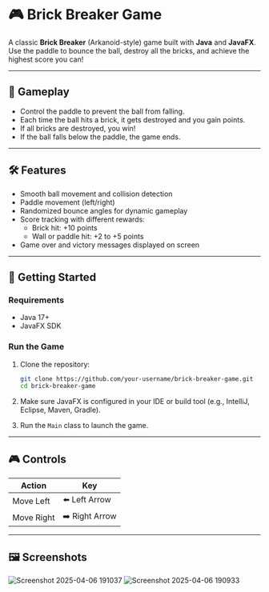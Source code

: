 # 🎮 Brick Breaker Game

A classic **Brick Breaker** (Arkanoid-style) game built with **Java** and **JavaFX**. Use the paddle to bounce the ball, destroy all the bricks, and achieve the highest score you can!

---

## 🧱 Gameplay

- Control the paddle to prevent the ball from falling.
- Each time the ball hits a brick, it gets destroyed and you gain points.
- If all bricks are destroyed, you win!
- If the ball falls below the paddle, the game ends.

---

## 🛠 Features

- Smooth ball movement and collision detection
- Paddle movement (left/right)
- Randomized bounce angles for dynamic gameplay
- Score tracking with different rewards:
  - Brick hit: +10 points
  - Wall or paddle hit: +2 to +5 points
- Game over and victory messages displayed on screen

---

## 🚀 Getting Started

### Requirements
- Java 17+
- JavaFX SDK

### Run the Game

1. Clone the repository:
   ```bash
   git clone https://github.com/your-username/brick-breaker-game.git
   cd brick-breaker-game
   ```

2. Make sure JavaFX is configured in your IDE or build tool (e.g., IntelliJ, Eclipse, Maven, Gradle).

3. Run the `Main` class to launch the game.

---

## 🎮 Controls

| Action | Key |
|--------|-----|
| Move Left  | ⬅️ Left Arrow |
| Move Right | ➡️ Right Arrow |

---

## 🖼️ Screenshots
![Screenshot 2025-04-06 191037](https://github.com/user-attachments/assets/5b94b293-92cf-4d32-9a23-858fd1769e18)
![Screenshot 2025-04-06 190933](https://github.com/user-attachments/assets/8c7eebfb-906a-49ef-9d39-028a6d747eb5)
